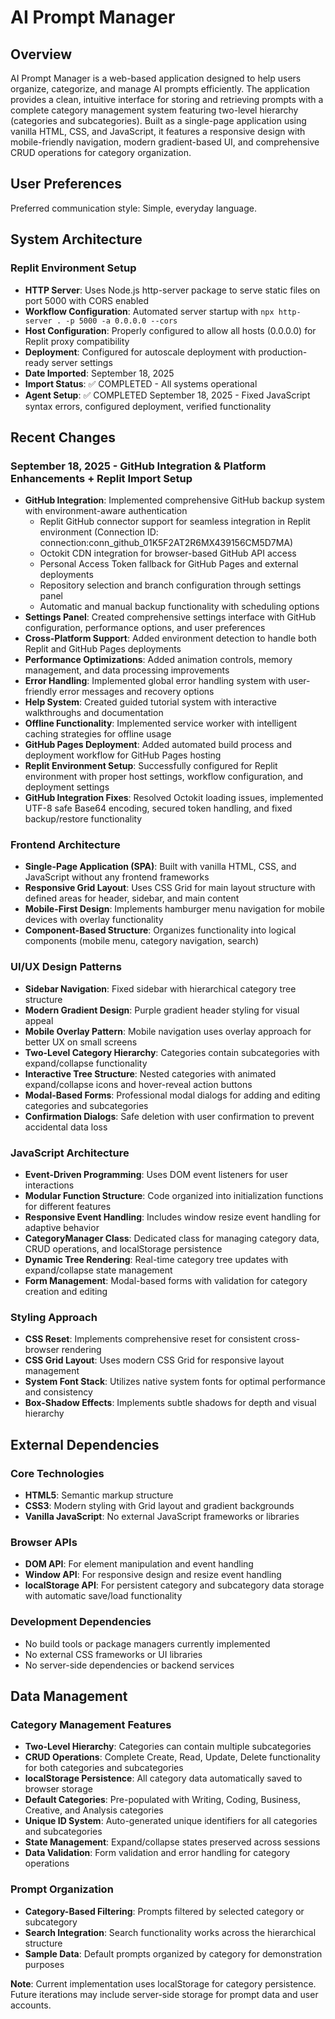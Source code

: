 # AI Prompt Manager

## Overview

AI Prompt Manager is a web-based application designed to help users organize, categorize, and manage AI prompts efficiently. The application provides a clean, intuitive interface for storing and retrieving prompts with a complete category management system featuring two-level hierarchy (categories and subcategories). Built as a single-page application using vanilla HTML, CSS, and JavaScript, it features a responsive design with mobile-friendly navigation, modern gradient-based UI, and comprehensive CRUD operations for category organization.

## User Preferences

Preferred communication style: Simple, everyday language.

## System Architecture

### Replit Environment Setup
- **HTTP Server**: Uses Node.js http-server package to serve static files on port 5000 with CORS enabled
- **Workflow Configuration**: Automated server startup with `npx http-server . -p 5000 -a 0.0.0.0 --cors`
- **Host Configuration**: Properly configured to allow all hosts (0.0.0.0) for Replit proxy compatibility
- **Deployment**: Configured for autoscale deployment with production-ready server settings
- **Date Imported**: September 18, 2025
- **Import Status**: ✅ COMPLETED - All systems operational
- **Agent Setup**: ✅ COMPLETED September 18, 2025 - Fixed JavaScript syntax errors, configured deployment, verified functionality

## Recent Changes

### September 18, 2025 - GitHub Integration & Platform Enhancements + Replit Import Setup
- **GitHub Integration**: Implemented comprehensive GitHub backup system with environment-aware authentication
  - Replit GitHub connector support for seamless integration in Replit environment (Connection ID: connection:conn_github_01K5F2AT2R6MX439156CM5D7MA)
  - Octokit CDN integration for browser-based GitHub API access
  - Personal Access Token fallback for GitHub Pages and external deployments
  - Repository selection and branch configuration through settings panel
  - Automatic and manual backup functionality with scheduling options
- **Settings Panel**: Created comprehensive settings interface with GitHub configuration, performance options, and user preferences
- **Cross-Platform Support**: Added environment detection to handle both Replit and GitHub Pages deployments
- **Performance Optimizations**: Added animation controls, memory management, and data processing improvements
- **Error Handling**: Implemented global error handling system with user-friendly error messages and recovery options
- **Help System**: Created guided tutorial system with interactive walkthroughs and documentation
- **Offline Functionality**: Implemented service worker with intelligent caching strategies for offline usage
- **GitHub Pages Deployment**: Added automated build process and deployment workflow for GitHub Pages hosting
- **Replit Environment Setup**: Successfully configured for Replit environment with proper host settings, workflow configuration, and deployment settings
- **GitHub Integration Fixes**: Resolved Octokit loading issues, implemented UTF-8 safe Base64 encoding, secured token handling, and fixed backup/restore functionality

### Frontend Architecture
- **Single-Page Application (SPA)**: Built with vanilla HTML, CSS, and JavaScript without any frontend frameworks
- **Responsive Grid Layout**: Uses CSS Grid for main layout structure with defined areas for header, sidebar, and main content
- **Mobile-First Design**: Implements hamburger menu navigation for mobile devices with overlay functionality
- **Component-Based Structure**: Organizes functionality into logical components (mobile menu, category navigation, search)

### UI/UX Design Patterns
- **Sidebar Navigation**: Fixed sidebar with hierarchical category tree structure
- **Modern Gradient Design**: Purple gradient header styling for visual appeal
- **Mobile Overlay Pattern**: Mobile navigation uses overlay approach for better UX on small screens
- **Two-Level Category Hierarchy**: Categories contain subcategories with expand/collapse functionality
- **Interactive Tree Structure**: Nested categories with animated expand/collapse icons and hover-reveal action buttons
- **Modal-Based Forms**: Professional modal dialogs for adding and editing categories and subcategories
- **Confirmation Dialogs**: Safe deletion with user confirmation to prevent accidental data loss

### JavaScript Architecture
- **Event-Driven Programming**: Uses DOM event listeners for user interactions
- **Modular Function Structure**: Code organized into initialization functions for different features
- **Responsive Event Handling**: Includes window resize event handling for adaptive behavior
- **CategoryManager Class**: Dedicated class for managing category data, CRUD operations, and localStorage persistence
- **Dynamic Tree Rendering**: Real-time category tree updates with expand/collapse state management
- **Form Management**: Modal-based forms with validation for category creation and editing

### Styling Approach
- **CSS Reset**: Implements comprehensive reset for consistent cross-browser rendering
- **CSS Grid Layout**: Uses modern CSS Grid for responsive layout management
- **System Font Stack**: Utilizes native system fonts for optimal performance and consistency
- **Box-Shadow Effects**: Implements subtle shadows for depth and visual hierarchy

## External Dependencies

### Core Technologies
- **HTML5**: Semantic markup structure
- **CSS3**: Modern styling with Grid layout and gradient backgrounds
- **Vanilla JavaScript**: No external JavaScript frameworks or libraries

### Browser APIs
- **DOM API**: For element manipulation and event handling
- **Window API**: For responsive design and resize event handling
- **localStorage API**: For persistent category and subcategory data storage with automatic save/load functionality

### Development Dependencies
- No build tools or package managers currently implemented
- No external CSS frameworks or UI libraries
- No server-side dependencies or backend services

## Data Management

### Category Management Features
- **Two-Level Hierarchy**: Categories can contain multiple subcategories
- **CRUD Operations**: Complete Create, Read, Update, Delete functionality for both categories and subcategories
- **localStorage Persistence**: All category data automatically saved to browser storage
- **Default Categories**: Pre-populated with Writing, Coding, Business, Creative, and Analysis categories
- **Unique ID System**: Auto-generated unique identifiers for all categories and subcategories
- **State Management**: Expand/collapse states preserved across sessions
- **Data Validation**: Form validation and error handling for category operations

### Prompt Organization
- **Category-Based Filtering**: Prompts filtered by selected category or subcategory
- **Search Integration**: Search functionality works across the hierarchical structure
- **Sample Data**: Default prompts organized by category for demonstration purposes

**Note**: Current implementation uses localStorage for category persistence. Future iterations may include server-side storage for prompt data and user accounts.